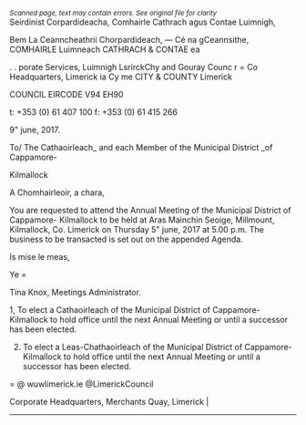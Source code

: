 *<small>Scanned page, text may contain errors. See original file for clarity</small>*  
Seirdinist Corpardideacha,
Comhairle Cathrach agus Contae Luimnigh,

Bem La Ceanncheathrii Chorpardideach,
— Cé na gCeannsithe,
COMHAIRLE Luimneach
CATHRACH & CONTAE ea

. . porate Services,
Luimnigh LsrirckChy and Gouray Counc
r = Co Headquarters,
Limerick ia Cy me
CITY & COUNTY Limerick

COUNCIL
EIRCODE V94 EH90

t: +353 (0) 61 407 100
f: +353 (0) 61 415 266

9" june, 2017.

To/ The Cathaoirleach_ and each Member of the Municipal District _of Cappamore-

Kilmallock

A Chomhairleoir, a chara,

You are requested to attend the Annual Meeting of the Municipal District of Cappamore-
Kilmallock to be held at Aras Mainchin Seoige, Millmount, Kilmallock, Co. Limerick on Thursday
5" june, 2017 at 5.00 p.m. The business to be transacted is set out on the appended Agenda.

Is mise le meas,

Ye =

Tina Knox,
Meetings Administrator.

1, To elect a Cathaoirleach of the Municipal District of Cappamore-Kilmallock to hold
office until the next Annual Meeting or until a successor has been elected.

2. To elect a Leas-Chathaoirleach of the Municipal District of Cappamore-Kilmallock to
hold office until the next Annual Meeting or until a successor has been elected.

=
@ wuwlimerick.ie
@LimerickCouncil

Corporate Headquarters, Merchants Quay, Limerick |

---
